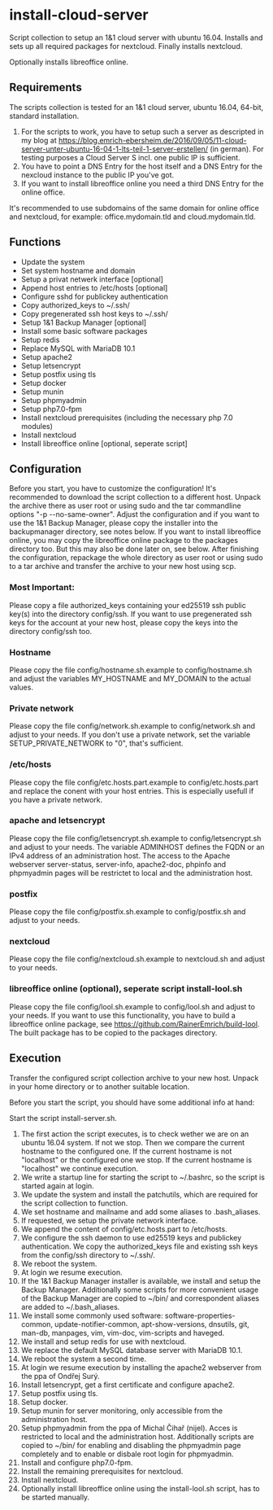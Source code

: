 # install-cloud-server

Script collection to setup an 1&amp;1 cloud server with ubuntu 16.04.
Installs and sets up all required packages for nextcloud.
Finally installs nextcloud.

Optionally installs libreoffice online.

## Requirements

The scripts collection is tested for an 1&amp;1 cloud server, ubuntu 16.04,
64-bit, standard installation. 

1. For the scripts to work, you have to setup such a server as descripted in my blog at https://blog.emrich-ebersheim.de/2016/09/05/11-cloud-server-unter-ubuntu-16-04-1-lts-teil-1-server-erstellen/ (in german). For testing purposes a Cloud Server S incl. one public IP is sufficient.
2. You have to point a DNS Entry for the host itself and a DNS Entry for the nexcloud instance to the public IP you've got.
3. If you want to install libreoffice online you need a third DNS Entry for the online office.

It's recommended to use subdomains of the same domain for online office and nextcloud, for example:
office.mydomain.tld and cloud.mydomain.tld. 

## Functions

* Update the system
* Set system hostname and domain
* Setup a privat netwerk interface [optional]
* Append host entries to /etc/hosts [optional]
* Configure sshd for publickey authentication
* Copy authorized_keys to ~/.ssh/
* Copy pregenerated ssh host keys to ~/.ssh/
* Setup 1&amp;1 Backup Manager [optional]
* Install some basic software packages
* Setup redis
* Replace MySQL with MariaDB 10.1
* Setup apache2
* Setup letsencrypt
* Setup postfix using tls
* Setup docker
* Setup munin
* Setup phpmyadmin
* Setup php7.0-fpm
* Install nextcloud prerequisites (including the necessary php 7.0 modules)
* Install nextcloud
* Install libreoffice online [optional, seperate script]

## Configuration

Before you start, you have to customize the configuration!
It's recommended to download the script collection to a different host. Unpack the
archive there as user root or using sudo and the tar commandline options "-p --no-same-owner".
Adjust the configuration and if you want to use the 1&amp;1 Backup Manager, please
copy the installer into the backupmanager directory, see notes below.
If you want to install libreoffice online, you may copy the libreoffice online package to the
packages directory too. But this may also be done later on, see below.
After finishing the configuration, repackage the whole directory as user root or
using sudo to a tar archive and transfer the archive to your new host using scp.

### Most Important:

Please copy a file authorized_keys containing your ed25519 ssh public key(s) into
the directory config/ssh.
If you want to use pregenerated ssh keys for the account at your new host, please
copy the keys into the directory config/ssh too.

### Hostname

Please copy the file config/hostname.sh.example to config/hostname.sh and adjust
the variables MY_HOSTNAME and MY_DOMAIN to the actual values.

### Private network

Please copy the file config/network.sh.example to config/network.sh and adjust
to your needs. If you don't use a private network, set the variable SETUP_PRIVATE_NETWORK
to "0", that's sufficient.

### /etc/hosts

Please copy the file config/etc.hosts.part.example to config/etc.hosts.part and
replace the conent with your host entries. This is especially usefull if you have
a private network. 

### apache and letsencrypt

Please copy the file config/letsencrypt.sh.example to config/letsencrypt.sh and adjust
to your needs. The variable ADMINHOST defines the FQDN or an IPv4 address of an administration
host. The access to the Apache webserver server-status, server-info, apache2-doc, phpinfo
and phpmyadmin pages will be restrictet to local and the administration host.

### postfix

Please copy the file config/postfix.sh.example to config/postfix.sh and adjust to your
needs.

### nextcloud

Please copy the file config/nextcloud.sh.example to nextcloud.sh and adjust to your needs.

### libreoffice online (optional), seperate script install-lool.sh

Please copy the file config/lool.sh.example to config/lool.sh and adjust to your needs.
If you want to use this functionality, you have to build a libreoffice online package,
see https://github.com/RainerEmrich/build-lool.
The built package has to be copied to the packages directory.


## Execution

Transfer the configured script collection archive to your new host. Unpack in your home
directory or to another suitable location.

Before you start the script, you should have some additional info at hand:

Start the script install-server.sh.

1. The first action the script executes, is to check wether we are on an ubuntu 16.04
system. If not  we stop. Then we compare the current hostname to the configured one.
If the current hostname is not "localhost" or the configured one we stop. If the current
hostname is "localhost" we continue execution.
2. We write a startup line for starting the script to ~/.bashrc, so the script is started
again at login.
3. We update the system and install the patchutils, which are required for the script
collection to function.
4. We set hostname and mailname and add some aliases to .bash_aliases.
5. If requested, we setup the private network interface.
6. We append the content of config/etc.hosts.part to /etc/hosts.
7. We configure the ssh daemon to use ed25519 keys and publickey authentication. We copy
the authorized_keys file and existing ssh keys from the config/ssh directory to ~/.ssh/.
8. We reboot the system.
9. At login we resume execution.
10. If the 1&amp;1 Backup Manager installer is available, we install and setup the Backup Manager.
Additionally some scripts for more convenient usage of the Backup Manager are copied to ~/bin/ and
correspondent aliases are added to ~/.bash_aliases.
11. We install some commonly used software: software-properties-common, update-notifier-common,
apt-show-versions, dnsutils, git, man-db, manpages, vim, vim-doc, vim-scripts and haveged.
12. We install and setup redis for use with nextcloud.
13. We replace the default MySQL database server with MariaDB 10.1.
14. We reboot the system a second time.
15. At login we resume execution by installing the apache2 webserver from the ppa of Ondřej Surý.
16. Install letsencrypt, get a first certificate and configure apache2.
17. Setup postfix using tls.
18. Setup docker.
19. Setup munin for server monitoring, only accessible from the administration host.
20. Setup phpmyadmin from the ppa of Michal Čihař (nijel). Acces is restricted to local and the
administration host. Additionally scripts are copied to ~/bin/ for enabling and disabling the phpmyadmin
page completely and to enable or disbale root login for phpmyadmin.
21. Install and configure php7.0-fpm.
22. Install the remaining prerequisites for nextcloud.
23. Install nextcloud.
24. Optionally install libreoffice online using the install-lool.sh script, has to be started manually.
